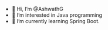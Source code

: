 - 👋 Hi, I’m @AshwathG
- 👀 I’m interested in Java programming
- 🌱 I’m currently learning Spring Boot.

<!---
AshwathG/AshwathG is a ✨ special ✨ repository because its `README.md` (this file) appears on your GitHub profile.
You can click the Preview link to take a look at your changes.
--->
